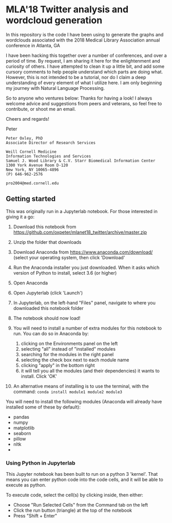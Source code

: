# MLA'18 Twitter analysis and wordcloud generation
In this repository is the code I have been using to generate the graphs and wordclouds associated with the 2018 Medical Library Association annual conference in Atlanta, GA

I have been hacking this together over a number of conferences, and over a period of time. By request, I am sharing it here for the enlightenment and curiosity of others. I have attempted to clean it up a little bit, and add some cursory comments to help people understand which parts are doing what. However, this is not intended to be a tutorial, nor do I claim a deep understanding of every element of what I utilize here. I am only beginning my journey with Natural Language Processing. 

So to anyone who ventures below: Thanks for having a look! I always welcome advice and suggestions from peers and veterans, so feel free to contribute, or shoot me an email. 

Cheers and regards!

Peter

```
Peter Oxley, PhD
Associate Director of Research Services

Weill Cornell Medicine
Information Technologies and Services
Samuel J. Wood Library & C.V. Starr Biomedical Information Center
1300 York Avenue Room D-120
New York, NY 10065-4896
(P) 646-962-2576
 
pro2004@med.cornell.edu
```

## Getting started
This was originally run in a Jupyterlab notebook. For those interested in giving it a go:

1. Download this notebook from https://github.com/oxpeter/mlanet18_twitter/archive/master.zip

2. Unzip the folder that downloads

1. Download Anaconda from https://www.anaconda.com/download/ (select your operating system, then click 'Download'

2. Run the Anaconda installer you just downloaded. When it asks which version of Python to install, select 3.6 (or higher)

3. Open Anaconda

4. Open Jupyterlab (click 'Launch')

5. In Jupyterlab, on the left-hand "Files" panel, navigate to where you downloaded this notebook folder

6. The notebook should now load!

7. You will need to install a number of extra modules for this notebook to run. You can do so in Anaconda by: 
    1. clicking on the Environments panel on the left
    2. selecting "all" instead of "installed" modules
    3. searching for the modules in the right panel 
    4. selecting the check box next to each module name
    5. clicking "apply" in the bottom right
    6. it will tell you all the modules (and their dependencies) it wants to install. Click 'OK'
    
8. An alternative means of installing is to use the terminal, with the command:
    ```conda install module1 module2 module3```
    
You will need to install the following modules (Anaconda will already have installed some of these by default):

* pandas
* numpy
* matplotlib
* seaborn
* pillow
* nltk
* 

### Using Python in Jupyterlab
This Jupyter notebook has been built to run on a python 3 'kernel'. That means you can enter python code into the code cells, and it will be able to execute as python.

To execute code, select the cell(s) by clicking inside, then either:

* Choose "Run Selected Cells" from the Command tab on the left
* Click the run button (triangle) at the top of the notebook
* Press "Shift + Enter"
